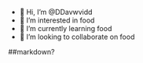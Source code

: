 - 👋 Hi, I’m @DDavwvidd
- 👀 I’m interested in food
- 🌱 I’m currently learning food
- 💞️ I’m looking to collaborate on food

##markdown?
<!---
DDavwvidd/DDavwvidd is a ✨ special ✨ repository because its `README.md` (this file) appears on your GitHub profile.
You can click the Preview link to take a look at your changes.
--->
